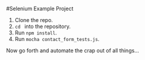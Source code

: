 #Selenium Example Project

1. Clone the repo.
2. `cd ` into the repository.
3. Run `npm install`.
4. Run `mocha contact_form_tests.js`.

Now go forth and automate the crap out of all things...
